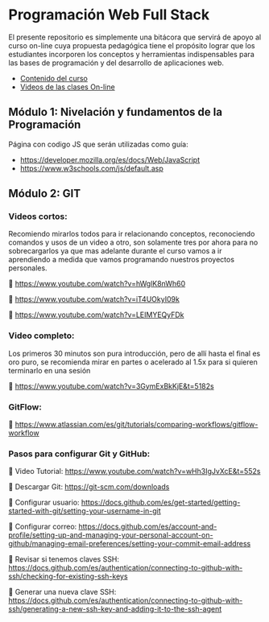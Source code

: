 # Programación Web Full Stack
El presente repositorio es simplemente una bitácora que servirá de apoyo al curso on-line cuya propuesta pedagógica tiene el propósito lograr que los estudiantes incorporen los conceptos y herramientas indispensables para las bases de programación y del desarrollo de aplicaciones web.
* [Contenido del curso](/Planificación.pdf/)
* [Videos de las clases On-line](https://www.youtube.com/playlist?list=PL5C4vQwZOcVcsrnAGDGZAtyhu9fO7_774) 

## Módulo 1: Nivelación y fundamentos de la Programación
Página con codigo JS que serán utilizadas como guía: 
* https://developer.mozilla.org/es/docs/Web/JavaScript 
* https://www.w3schools.com/js/default.asp


## Módulo 2: GIT
### Videos cortos:
Recomiendo mirarlos todos para ir relacionando conceptos, reconociendo comandos y usos de un video a otro, son solamente tres por ahora para no sobrecargarlos ya que mas adelante durante el curso vamos a ir aprendiendo a medida que vamos programando nuestros proyectos personales.

🔗 https://www.youtube.com/watch?v=hWglK8nWh60

🔗 https://www.youtube.com/watch?v=iT4UOkyI09k

🔗 https://www.youtube.com/watch?v=LEIMYEQyFDk

### Video completo:
Los primeros 30 minutos son pura introducción, pero de allí hasta el final es oro puro, se recomienda mirar en partes o acelerado al 1.5x para si quieren terminarlo en una sesión

🔗 https://www.youtube.com/watch?v=3GymExBkKjE&t=5182s

### GitFlow:
🔗 https://www.atlassian.com/es/git/tutorials/comparing-workflows/gitflow-workflow

### Pasos para configurar Git y GitHub:
🔗 Video Tutorial: https://www.youtube.com/watch?v=wHh3IgJvXcE&t=552s

🔗 Descargar Git: https://git-scm.com/downloads

🔗 Configurar usuario: https://docs.github.com/es/get-started/getting-started-with-git/setting-your-username-in-git 

🔗 Configurar correo: https://docs.github.com/es/account-and-profile/setting-up-and-managing-your-personal-account-on-github/managing-email-preferences/setting-your-commit-email-address

🔗 Revisar si tenemos claves SSH: https://docs.github.com/es/authentication/connecting-to-github-with-ssh/checking-for-existing-ssh-keys

🔗 Generar una nueva clave SSH: https://docs.github.com/es/authentication/connecting-to-github-with-ssh/generating-a-new-ssh-key-and-adding-it-to-the-ssh-agent


